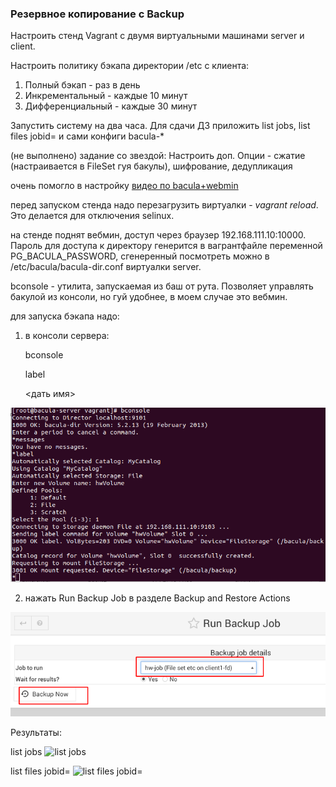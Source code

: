 ### Резервное копирование с Backup ###

Настроить стенд Vagrant с двумя виртуальными машинами server и client.

Настроить политику бэкапа директории /etc с клиента:

1) Полный бэкап - раз в день
2) Инкрементальный - каждые 10 минут
3) Дифференциальный - каждые 30 минут

Запустить систему на два часа. Для сдачи ДЗ приложить list jobs, list files jobid=<id>
и сами конфиги bacula-*

(не выполнено) задание со звездой: Настроить доп. Опции - сжатие (настраивается в FileSet гуя бакулы), шифрование, дедупликация

очень помогло в настройку [видео по bacula+webmin](https://www.youtube.com/watch?v=xbWB-bmT53Q&t=345s)

перед запуском стенда надо перезагрузить виртуалки - _vagrant reload_. Это делается для отключения selinux.

на стенде поднят вебмин, доступ через браузер 192.168.111.10:10000. Пароль для доступа к директору генерится в вагрантфайле переменной PG_BACULA_PASSWORD, сгенеренный посмотреть можно в /etc/bacula/bacula-dir.conf виртуалки server.

bconsole - утилита, запускаемая из баш от рута. Позволяет управлять бакулой из консоли, но гуй удобнее, в моем случае это вебмин.

для запуска бэкапа надо:

1. в консоли сервера:

    bconsole

    label

    <дать имя>
    
![alt text](shots/shot01.png)

2. нажать Run Backup Job в разделе Backup and Restore Actions

![alt text](shots/shot02.png)


Результаты:

list jobs
![list jobs](logs/01)

list files jobid=<id>
![list files jobid=<id>](logs/02)
